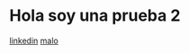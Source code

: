 # Hola soy una prueba 2
[linkedin](https://sodimac.falabella.com/sodimac-cl)
[malo](https://www.noexiste.cl)